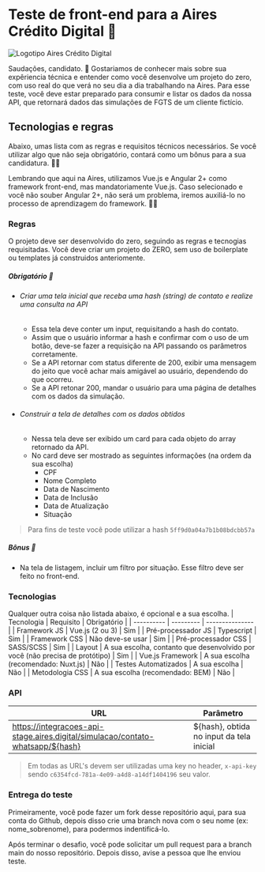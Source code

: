 # Teste de front-end para a Aires Crédito Digital 💸

![Logotipo Aires Crédito Digital](https://www.aires.digital/_nuxt/img/aires-logo-blue.031b66e.svg)

Saudações, candidato. 🖖
Gostariamos de conhecer mais sobre sua expêriencia técnica e entender como você desenvolve um projeto do zero, com uso real do que verá no seu dia a dia trabalhando na Aires. Para esse teste, você deve estar preparado para consumir e listar os dados da nossa API, que retornará dados das simulações de FGTS de um cliente fictício.

## Tecnologias e regras
 
 Abaixo, umas lista com as regras e requisitos técnicos necessários.
 Se você utilizar algo que não seja obrigatório, contará como um bônus para a sua candidatura. 👏👏
 
 Lembrando que aqui na Aires, utilizamos Vue.js e Angular 2+ como framework front-end, mas mandatoriamente Vue.js. Caso selecionado e você não souber Angular 2+, não será um problema, iremos auxiliá-lo no processo de aprendizagem do framework. 🤝🤓

### Regras
O projeto deve ser desenvolvido do zero, seguindo as regras e tecnogias requisitadas. Você deve criar um projeto do ZERO, sem uso de boilerplate ou templates já construidos anteriomente.
 
##### Obrigatório  💪
   - ###### Criar uma tela inicial que receba uma hash (string) de contato e realize uma consulta na API
     - Essa tela deve conter um input, requisitando  a hash do contato.
     - Assim que o usuário informar a hash e confirmar com o uso de um botão, deve-se fazer a requisição na API passando os parâmetros corretamente.
     - Se a API retornar com status diferente de 200, exibir uma mensagem do jeito que você achar mais amigável ao usuário, dependendo do que ocorreu.
     - Se a API retonar 200, mandar o usuário para uma página de detalhes com os dados da simulação.
   - ###### Construir a tela de detalhes com os dados obtidos
  
     - Nessa tela deve ser exibido um card para cada objeto do array retornado da API.
     - No card deve ser mostrado as seguintes informações (na ordem da sua escolha)
       - CPF
       - Nome Completo
       - Data de Nascimento
       - Data de Inclusão
       - Data de Atualização
       - Situação

> Para fins de teste você pode utilizar a hash `5ff9d0a04a7b1b08bdcbb57a`

##### Bônus 👀

- Na tela de listagem, incluir um filtro por situação. Esse filtro deve ser feito no front-end.

### Tecnologias
Qualquer outra coisa não listada abaixo, é opcional e a sua escolha.
| Tecnologia | Requisito |  Obrigatório |
| ---------- | --------- |  --------------- |
| Framework JS | Vue.js (2 ou 3) | Sim |
| Pré-processador JS | Typescript | Sim |
| Framework CSS | Não deve-se usar | Sim |
| Pré-processador CSS | SASS/SCSS | Sim |
| Layout | A sua escolha, contanto que desenvolvido por você (não precisa de protótipo) | Sim |
| Vue.js Framework | A sua escolha (recomendado: Nuxt.js) | Não |
| Testes Automatizados | A sua escolha | Não |
| Metodologia CSS | A sua escolha (recomendado: BEM) | Não |

### API

| URL | Parâmetro |
| ---------- | --------- |
| https://integracoes-api-stage.aires.digital/simulacao/contato-whatsapp/${hash} | ${hash}, obtida no input da tela inicial | 
> Em todas as URL's devem ser utilizadas uma key no header, `x-api-key` sendo `c6354fcd-781a-4e09-a4d8-a14df1404196` seu valor.

### Entrega do teste
Primeiramente, você pode fazer um fork desse repositório aqui, para sua conta do Github, depois disso crie uma branch nova com o seu nome (ex: nome_sobrenome), para podermos indentificá-lo.

Após terminar o desafio, você pode solicitar um pull request para a branch main do nosso repositório.
Depois disso, avise a pessoa que lhe enviou teste.


